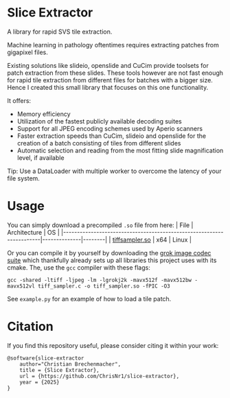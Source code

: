 # Slice Extractor

A library for rapid SVS tile extraction.

Machine learning in pathology oftentimes requires extracting patches from gigapixel files.

Existing solutions like slideio, openslide and CuCim provide toolsets for patch extraction from these slides.
These tools however are not fast enough for rapid tile extraction from different files for batches with a bigger size.
Hence I created this small library that focuses on this one functionality.

It offers:
- Memory efficiency
- Utilization of the fastest publicly available decoding suites
- Support for all JPEG encoding schemes used by Aperio scanners
- Faster extraction speeds than CuCim, slideio and openslide for the creation of a batch consisting of tiles from different slides
- Automatic selection and reading from the most fitting slide magnification level, if available

Tip: Use a DataLoader with multiple worker to overcome the latency of your file system. 

# Usage

You can simply download a precompiled `.so` file from here:
| File                                                                 | Architecture | OS     |
|----------------------------------------------------------------------|--------------|--------|
| [tiffsampler.so](https://hmgubox2.helmholtz-muenchen.de/index.php/s/edL572kZD3fEd9W) | x64          | Linux  |


Or you can compile it by yourself by downloading the [grok image codec suite](https://github.com/GrokImageCompression/grok) which thankfully already sets up all libraries this project uses with its cmake. The, use the `gcc` compiler with these flags:
```
gcc -shared -ltiff -ljpeg -lm -lgrokj2k -mavx512f -mavx512bw -mavx512vl tiff_sampler.c -o tiff_sampler.so -fPIC -O3
```

See `example.py` for an example of how to load a tile patch.

# Citation

If you find this repository useful, please consider citing it within your work:

```
@software{slice-extractor
    author="Christian Brechenmacher",
    title = {Slice Extractor},
    url = {https://github.com/ChrisNr1/slice-extractor},
    year = {2025}
}
```
